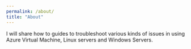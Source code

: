```yaml
---
permalink: /about/
title: "About"
---
```


I will share how to guides to troubleshoot various kinds of issues in using Azure Virtual Machine, Linux servers and Windows Servers.